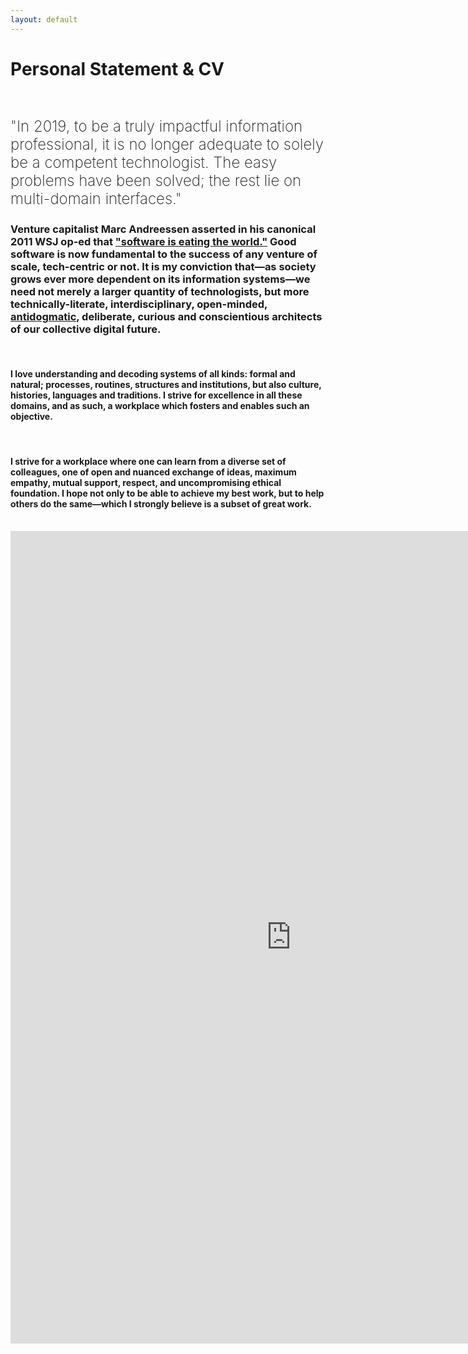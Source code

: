 ```yaml
---
layout: default
---
```

<div class="animatedtoptext animatedFadeInUp fadeInUp">
<h1>Personal Statement & CV</h1>
<br />
                <p style="font-weight: 200; font-size: x-large;" class="mb-6 pr-6 {% if site.style == 'dark' %}text-white{% else %}text-gray{% endif %}">
                "In 2019, to be a truly impactful information professional, it is no longer adequate to solely be a competent technologist. The easy problems have been solved; the rest lie on multi-domain interfaces."
                </p>
                <h3>
                Venture capitalist Marc Andreessen asserted in his canonical 2011 WSJ op-ed that <a href="https://a16z.com/2011/08/20/why-software-is-eating-the-world/">"software is eating the world."</a> Good software is now fundamental to the success of any venture of scale, tech-centric or not. It is my conviction that—as society grows ever more dependent on its information systems—we need not merely a larger quantity of technologists, but more technically-literate, interdisciplinary, open-minded, <a href="https://onezero.medium.com/speaking-truth-to-power-reflections-on-a-career-at-microsoft-90f80a449e36">antidogmatic</a>, deliberate, curious and conscientious architects of our collective digital future. 
                </h3>
                <br />
                <h4>
                I love understanding and decoding systems of all kinds: formal and natural; processes, routines, structures and institutions, but also culture, histories, languages and traditions. I strive for excellence in all these domains, and as such, a workplace which fosters and enables such an objective. 
                </h3>
                <br />
                <h4>
                I strive for a workplace where one can learn from a diverse set of colleagues, one of open and nuanced exchange of ideas, maximum empathy, mutual support, respect, and uncompromising ethical foundation. I hope not only to be able to achieve my best work, but to help others do the same—which I strongly believe is a subset of great work.
                </h3>
                <br />
</div>
<iframe src="https://docs.google.com/presentation/d/e/2PACX-1vRiU0ryF9RqvqzKraCjz0jA0wQtkSM8tdL3BSTeCW9xsloSUWp-5qZRZHMuN8CF52gJWeA_h4W8N2N4/embed?start=false&loop=true&delayms=60000" frameborder="0" width="898" height="1300" allowfullscreen="true" mozallowfullscreen="true" webkitallowfullscreen="true"  class="animatedtoptext animatedFadeInUp fadeInUp"></iframe>

<!-- <div id="Iframe-Liason-Sheet" class="iframe-border center-block-horiz">
 <div class="responsive-wrapper responsive-wrapper-wxh-898x1000">
   <iframe src="https://docs.google.com/presentation/d/e/2PACX-1vRiU0ryF9RqvqzKraCjz0jA0wQtkSM8tdL3BSTeCW9xsloSUWp-5qZRZHMuN8CF52gJWeA_h4W8N2N4/embed?start=false&loop=true&delayms=60000" frameborder="0" allowfullscreen="true" mozallowfullscreen="true" webkitallowfullscreen="true"></iframe>
 </div>
</div>   -->